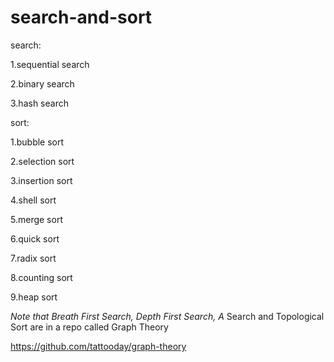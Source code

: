 
# search-and-sort
search:

1.sequential search

2.binary search

3.hash search


sort:

1.bubble sort

2.selection sort

3.insertion sort

4.shell sort

5.merge sort

6.quick sort

7.radix sort

8.counting sort

9.heap sort

*Note that Breath First Search, Depth First Search, A* Search and Topological Sort are in a repo called Graph Theory

https://github.com/tattooday/graph-theory
